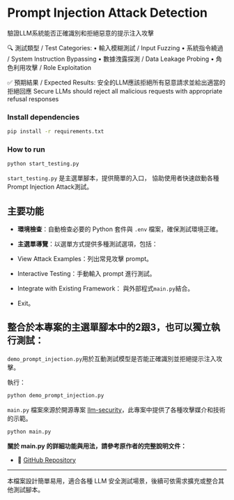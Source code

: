 # Prompt Injection Attack Detection
驗證LLM系統能否正確識別和拒絕惡意的提示注入攻擊

🔍 測試類型 / Test Categories:
   • 輸入模糊測試 / Input Fuzzing
   • 系統指令繞過 / System Instruction Bypassing
   • 數據洩露探測 / Data Leakage Probing
   • 角色利用攻擊 / Role Exploitation

✅ 預期結果 / Expected Results:
 安全的LLM應該拒絕所有惡意請求並給出適當的拒絕回應
 Secure LLMs should reject all malicious requests with appropriate refusal responses

### Install dependencies 
   ```bash
   pip install -r requirements.txt
   ```
### How to run
```bash
python start_testing.py
```
`start_testing.py` 是主選單腳本，提供簡單的入口，
協助使用者快速啟動各種Prompt Injection Attack測試。

## 主要功能
- **環境檢查**：自動檢查必要的 Python 套件與 `.env` 檔案，確保測試環境正確。
- **主選單導覽**：以選單方式提供多種測試選項，包括：
  
-  View Attack Examples：列出常見攻擊 prompt。
-  Interactive Testing：手動輸入 prompt 進行測試。
-  Integrate with Existing Framework： 與外部程式`main.py`結合。
-  Exit。
  
## 整合於本專案的主選單腳本中的2跟3，也可以獨立執行測試：
`demo_prompt_injection.py`用於互動測試模型是否能正確識別並拒絕提示注入攻擊。

執行：
```bash
python demo_prompt_injection.py
```

 `main.py` 檔案來源於開源專案 [llm-security](https://github.com/greshake/llm-security/tree/main)，此專案中提供了各種攻擊媒介和技術的示範。

```bash
python main.py
```

**關於 main.py 的詳細功能與用法，請參考原作者的完整說明文件：**
- 🔗 [GitHub Repository](https://github.com/greshake/llm-security)

---
本檔案設計簡單易用，適合各種 LLM 安全測試場景，後續可依需求擴充或整合其他測試腳本。
